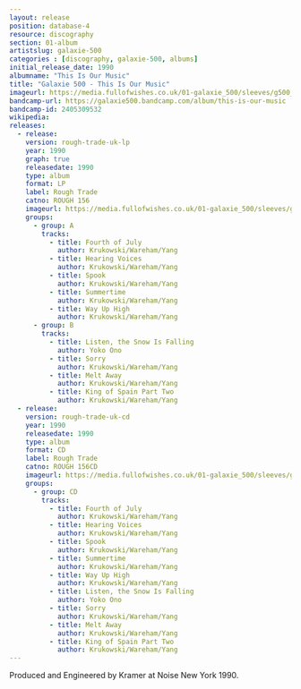 ```yaml
---
layout: release
position: database-4
resource: discography
section: 01-album
artistslug: galaxie-500
categories : [discography, galaxie-500, albums]
initial_release_date: 1990
albumname: "This Is Our Music"
title: "Galaxie 500 - This Is Our Music"
imageurl: https://media.fullofwishes.co.uk/01-galaxie_500/sleeves/g500_thisisourmusic.jpg
bandcamp-url: https://galaxie500.bandcamp.com/album/this-is-our-music
bandcamp-id: 2405309532
wikipedia:
releases:
  - release:
    version: rough-trade-uk-lp
    year: 1990
    graph: true
    releasedate: 1990
    type: album
    format: LP
    label: Rough Trade
    catno: ROUGH 156
    imageurl: https://media.fullofwishes.co.uk/01-galaxie_500/sleeves/g500_thisisourmusic.jpg
    groups:
      - group: A
        tracks:
          - title: Fourth of July
            author: Krukowski/Wareham/Yang
          - title: Hearing Voices
            author: Krukowski/Wareham/Yang
          - title: Spook
            author: Krukowski/Wareham/Yang
          - title: Summertime
            author: Krukowski/Wareham/Yang
          - title: Way Up High
            author: Krukowski/Wareham/Yang
      - group: B
        tracks:
          - title: Listen, the Snow Is Falling
            author: Yoko Ono
          - title: Sorry
            author: Krukowski/Wareham/Yang
          - title: Melt Away
            author: Krukowski/Wareham/Yang
          - title: King of Spain Part Two
            author: Krukowski/Wareham/Yang
  - release:
    version: rough-trade-uk-cd
    year: 1990
    releasedate: 1990
    type: album
    format: CD
    label: Rough Trade
    catno: ROUGH 156CD
    imageurl: https://media.fullofwishes.co.uk/01-galaxie_500/sleeves/g500_thisisourmusic.jpg
    groups:
      - group: CD
        tracks:
          - title: Fourth of July
            author: Krukowski/Wareham/Yang
          - title: Hearing Voices
            author: Krukowski/Wareham/Yang
          - title: Spook
            author: Krukowski/Wareham/Yang
          - title: Summertime
            author: Krukowski/Wareham/Yang
          - title: Way Up High
            author: Krukowski/Wareham/Yang
          - title: Listen, the Snow Is Falling
            author: Yoko Ono
          - title: Sorry
            author: Krukowski/Wareham/Yang
          - title: Melt Away
            author: Krukowski/Wareham/Yang
          - title: King of Spain Part Two
            author: Krukowski/Wareham/Yang
---
```

Produced and Engineered by Kramer at Noise New York 1990.
